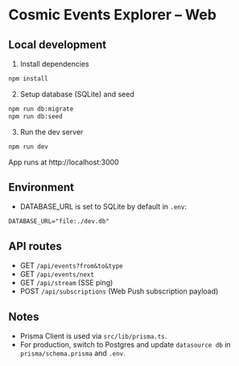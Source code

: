 # Cosmic Events Explorer – Web

## Local development

1. Install dependencies

```bash
npm install
```

2. Setup database (SQLite) and seed

```bash
npm run db:migrate
npm run db:seed
```

3. Run the dev server

```bash
npm run dev
```

App runs at http://localhost:3000

## Environment

- DATABASE_URL is set to SQLite by default in `.env`:

```
DATABASE_URL="file:./dev.db"
```

## API routes

- GET `/api/events?from&to&type`
- GET `/api/events/next`
- GET `/api/stream` (SSE ping)
- POST `/api/subscriptions` (Web Push subscription payload)

## Notes

- Prisma Client is used via `src/lib/prisma.ts`.
- For production, switch to Postgres and update `datasource db` in `prisma/schema.prisma` and `.env`.
